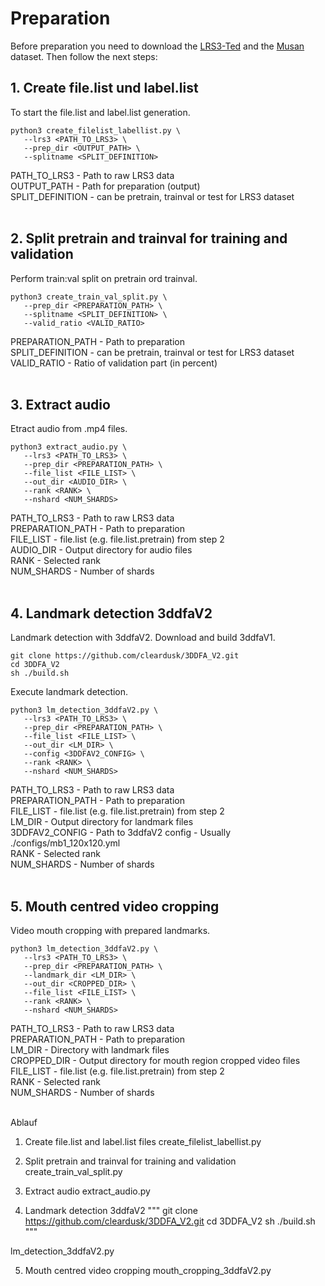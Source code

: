
# Preparation


Before preparation you need to download the [LRS3-Ted](https://www.robots.ox.ac.uk/~vgg/data/lip_reading/) and the [Musan](http://www.openslr.org/17/) dataset. Then follow the next steps:

## 1. Create file.list und label.list
To start the file.list and label.list generation.
```shell
python3 create_filelist_labellist.py \
   --lrs3 <PATH_TO_LRS3> \
   --prep_dir <OUTPUT_PATH> \
   --splitname <SPLIT_DEFINITION>
```
PATH_TO_LRS3 - Path to raw LRS3 data \
OUTPUT_PATH - Path for preparation (output) \
SPLIT_DEFINITION - can be pretrain, trainval or test for LRS3 dataset \
<br>

## 2. Split pretrain and trainval for training and validation
Perform train:val split on pretrain ord trainval.
```shell
python3 create_train_val_split.py \
   --prep_dir <PREPARATION_PATH> \
   --splitname <SPLIT_DEFINITION> \
   --valid_ratio <VALID_RATIO>
```
PREPARATION_PATH - Path to preparation \
SPLIT_DEFINITION - can be pretrain, trainval or test for LRS3 dataset \
VALID_RATIO - Ratio of validation part (in percent) \
<br>


## 3. Extract audio
Etract audio from .mp4 files.
```shell
python3 extract_audio.py \
   --lrs3 <PATH_TO_LRS3> \
   --prep_dir <PREPARATION_PATH> \
   --file_list <FILE_LIST> \
   --out_dir <AUDIO_DIR> \
   --rank <RANK> \
   --nshard <NUM_SHARDS>
```
PATH_TO_LRS3 - Path to raw LRS3 data \
PREPARATION_PATH - Path to preparation \
FILE_LIST - file.list (e.g. file.list.pretrain) from step 2 \
AUDIO_DIR -  Output directory for audio files \
RANK - Selected rank \
NUM_SHARDS - Number of shards \
<br>


## 4. Landmark detection 3ddfaV2
Landmark detection with 3ddfaV2.
Download and build 3ddfaV1.
```shell
git clone https://github.com/cleardusk/3DDFA_V2.git
cd 3DDFA_V2
sh ./build.sh
```
Execute landmark detection.
```shell
python3 lm_detection_3ddfaV2.py \
   --lrs3 <PATH_TO_LRS3> \
   --prep_dir <PREPARATION_PATH> \
   --file_list <FILE_LIST> \
   --out_dir <LM_DIR> \
   --config <3DDFAV2_CONFIG> \
   --rank <RANK> \
   --nshard <NUM_SHARDS>
```
PATH_TO_LRS3 - Path to raw LRS3 data \
PREPARATION_PATH - Path to preparation \
FILE_LIST - file.list (e.g. file.list.pretrain) from step 2 \
LM_DIR -  Output directory for landmark files \
3DDFAV2_CONFIG - Path to 3ddfaV2 config - Usually ./configs/mb1_120x120.yml \
RANK - Selected rank \
NUM_SHARDS - Number of shards \
<br>

## 5. Mouth centred video cropping
Video mouth cropping with prepared landmarks.
```shell
python3 lm_detection_3ddfaV2.py \
   --lrs3 <PATH_TO_LRS3> \
   --prep_dir <PREPARATION_PATH> \
   --landmark_dir <LM_DIR> \
   --out_dir <CROPPED_DIR> \
   --file_list <FILE_LIST> \
   --rank <RANK> \
   --nshard <NUM_SHARDS>
```
PATH_TO_LRS3 - Path to raw LRS3 data \
PREPARATION_PATH - Path to preparation \
LM_DIR - Directory with landmark files \
CROPPED_DIR - Output directory for mouth region cropped video files \
FILE_LIST - file.list (e.g. file.list.pretrain) from step 2 \
RANK - Selected rank \
NUM_SHARDS - Number of shards \
<br>




Ablauf

1. Create file.list and label.list files
create_filelist_labellist.py 

2. Split pretrain and trainval for training and validation 
create_train_val_split.py

3. Extract audio
extract_audio.py

4. Landmark detection 3ddfaV2
"""
git clone https://github.com/cleardusk/3DDFA_V2.git
cd 3DDFA_V2
sh ./build.sh
"""

lm_detection_3ddfaV2.py

5. Mouth centred video cropping
mouth_cropping_3ddfaV2.py



